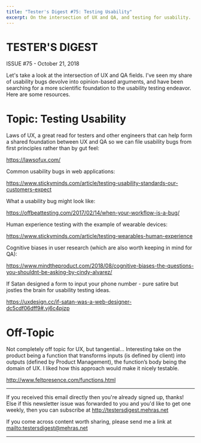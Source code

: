 ```yaml
---
title: "Tester's Digest #75: Testing Usability"
excerpt: On the intersection of UX and QA, and testing for usability.
---
```


TESTER'S DIGEST
===============
ISSUE #75 - October 21, 2018

Let's take a look at the intersection of UX and QA fields. I've seen my share of usability bugs devolve into opinion-based arguments, and have been searching for a more scientific foundation to the usability testing endeavor. Here are some resources.

Topic: Testing Usability
========================

Laws of UX, a great read for testers and other engineers that can help form a shared foundation between UX and QA so we can file usability bugs from first principles rather than by gut feel:

<https://lawsofux.com/>

Common usability bugs in web applications:

<https://www.stickyminds.com/article/testing-usability-standards-our-customers-expect>

What a usability bug might look like:

<https://offbeattesting.com/2017/02/14/when-your-workflow-is-a-bug/>

Human experience testing with the example of wearable devices:

<https://www.stickyminds.com/article/testing-wearables-human-experience>

Cognitive biases in user research (which are also worth keeping in mind for QA):

<https://www.mindtheproduct.com/2018/08/cognitive-biases-the-questions-you-shouldnt-be-asking-by-cindy-alvarez/>

If Satan designed a form to input your phone number - pure satire but jostles the brain for usability testing ideas.

<https://uxdesign.cc/if-satan-was-a-web-designer-dc5cdf06dff9#.vj6c4pjzp>


Off-Topic
=========

Not completely off topic for UX, but tangential... Interesting take on the product being a function that transforms inputs (is defined by client) into outputs (defined by Product Management), the function’s body being the domain of UX. I liked how this approach would make it nicely testable.

<http://www.feltpresence.com/functions.html>

---

If you received this email directly then you're already signed up, thanks! Else
if this newsletter issue was forwarded to you and you'd like to get one weekly,
then you can subscribe at <http://testersdigest.mehras.net>

If you come across content worth sharing, please send me a link at
<mailto:testersdigest@mehras.net>

---
